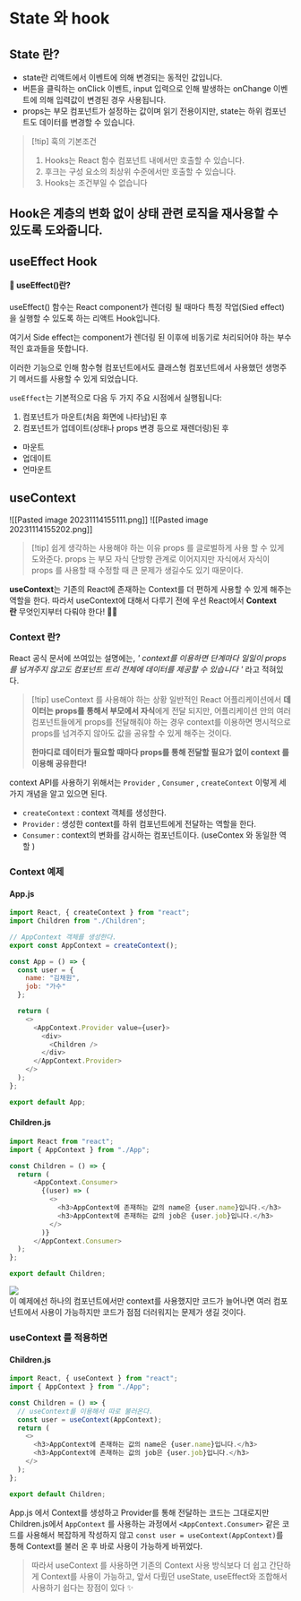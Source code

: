 
# State 와 hook

## State 란?

- state란 리액트에서 이벤트에 의해 변경되는 동적인 값입니다.
- 버튼을 클릭하는 onClick 이벤트, input 입력으로 인해 발생하는 onChange 이벤트에 의해 입력값이 변경된 경우 사용됩니다.
- props는 부모 컴포넌트가 설정하는 값이며 읽기 전용이지만, state는 하위 컴포넌트도 데이터를 변경할 수 있습니다.


> [!tip] 훅의 기본조건
> 1. Hooks는 React 함수 컴포넌트 내에서만 호출할 수 있습니다.
> 2. 후크는 구성 요소의 최상위 수준에서만 호출할 수 있습니다.
> 3. Hooks는 조건부일 수 없습니다


## **Hook은 계층의 변화 없이 상태 관련 로직을 재사용할 수 있도록 도와줍니다.**


## useEffect Hook
#### 🚀 **useEffect()란?**

useEffect() 함수는 React component가 렌더링 될 때마다 특정 작업(Sied effect)을 실행할 수 있도록 하는 리액트 Hook입니다. 

여기서 Side effect는 component가 렌더링 된 이후에 비동기로 처리되어야 하는 부수적인 효과들을 뜻합니다. 

이러한 기능으로 인해 함수형 컴포넌트에서도 클래스형 컴포넌트에서 사용했던 생명주기 메서드를 사용할 수 있게 되었습니다.

`useEffect`는 기본적으로 다음 두 가지 주요 시점에서 실행됩니다:

1. 컴포넌트가 마운트(처음 화면에 나타남)된 후
2. 컴포넌트가 업데이트(상태나 props 변경 등으로 재렌더링)된 후


* 마운트
* 업데이트
* 언마운트


## useContext
![[Pasted image 20231114155111.png]] ![[Pasted image 20231114155202.png]]

>[!tip] 쉽게 생각하는 사용해야 하는 이유
>props 를 글로벌하게 사용 할 수 있게 도와준다.
>props 는 부모 자식 단방향 관계로 이어지지만 자식에서 자식이 props 를 사용할 때  수정할 때 큰 문제가 생길수도 있기 때문이다.
>

**useContext**는 기존의 React에 존재하는 Context를 더 편하게 사용할 수 있게 해주는 역할을 한다. 
따라서 useContext에 대해서 다루기 전에 우선 React에서 **Context란** 무엇인지부터 다뤄야 한다! 🏃‍♀️

### Context 란?

React 공식 문서에 쓰여있는 설명에는,
_' context를 이용하면 단계마다 일일이 props를 넘겨주지 않고도 컴포넌트 트리 전체에 데이터를 제공할 수 있습니다 '_ 라고 적혀있다.  

>[!tip] useContext 를 사용해야 하는 상황
>일반적인 React 어플리케이션에서 **데이터는 props를 통해서 부모에서 자식**에게 전달 되지만, 
>어플리케이션 안의 여러 컴포넌트들에게 props를 전달해줘야 하는 경우 context를 이용하면 명시적으로 props를 넘겨주지 않아도 값을 공유할 수 있게 해주는 것이다.  
>   
> **한마디로 데이터가 필요할 때마다 props를 통해 전달할 필요가 없이 context 를 이용해 공유한다!**

context API를 사용하기 위해서는 `Provider` , `Consumer` , `createContext` 이렇게 세가지 개념을 알고 있으면 된다.

- `createContext` : context 객체를 생성한다.
- `Provider` : 생성한 context를 하위 컴포넌트에게 전달하는 역할을 한다.
- `Consumer` : context의 변화를 감시하는 컴포넌트이다. (useContex 와 동일한 역할 )

### Context 예제

#### App.js

```js
import React, { createContext } from "react";
import Children from "./Children";

// AppContext 객체를 생성한다.
export const AppContext = createContext();

const App = () => {
  const user = {
    name: "김채원",
    job: "가수"
  };

  return (
    <>
      <AppContext.Provider value={user}>
        <div>
          <Children />
        </div>
      </AppContext.Provider>
    </>
  );
};

export default App;
```

#### Children.js

```js
import React from "react";
import { AppContext } from "./App";

const Children = () => {
  return (
      <AppContext.Consumer>
        {(user) => (
          <>
            <h3>AppContext에 존재하는 값의 name은 {user.name}입니다.</h3>
            <h3>AppContext에 존재하는 값의 job은 {user.job}입니다.</h3>
          </>
        )}
      </AppContext.Consumer>
  );
};

export default Children;
```

![](https://velog.velcdn.com/images%2Fjminkyoung%2Fpost%2Ffc6b239b-417b-455a-8951-894c2ddcb46d%2Fimage.png)  
이 예제에선 하나의 컴포넌트에서만 context를 사용했지만 코드가 늘어나면 여러 컴포넌트에서 사용이 가능하지만 코드가 점점 더러워지는 문제가 생길 것이다.

### useContext 를 적용하면

#### Children.js

```js
import React, { useContext } from "react";
import { AppContext } from "./App";

const Children = () => {
  // useContext를 이용해서 따로 불러온다.
  const user = useContext(AppContext);
  return (
    <>
      <h3>AppContext에 존재하는 값의 name은 {user.name}입니다.</h3>
      <h3>AppContext에 존재하는 값의 job은 {user.job}입니다.</h3>
    </>
  );
};

export default Children;
```

App.js 에서 Context를 생성하고 Provider를 통해 전달하는 코드는 그대로지만 Children.js에서 `AppContext` 를 사용하는 과정에서 `<AppContext.Consumer>` 같은 코드를 사용해서 복잡하게 작성하지 않고 `const user = useContext(AppContext)`를 통해 Context를 불러 온 후 바로 사용이 가능하게 바뀌었다.  

> 따라서 useContext 를 사용하면 기존의 Context 사용 방식보다 더 쉽고 간단하게 Context를 사용이 가능하고, 앞서 다뤘던 useState, useEffect와 조합해서 사용하기 쉽다는 장점이 있다 ✨